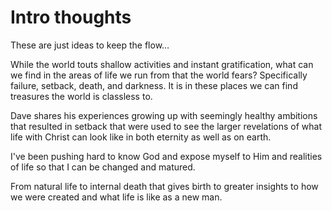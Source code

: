 # Intro thoughts 
These are just ideas to keep the flow…

While the world touts shallow activities and instant gratification, what can we find in the areas of life we run from that the world fears? Specifically failure, setback, death, and darkness. It is in these places we can find treasures the world is classless to. 

Dave shares his experiences growing up with seemingly healthy ambitions that resulted in setback that were used to see the larger revelations of what life with Christ can look like in both eternity as well as on earth.



I've been pushing hard to know God and expose myself to Him and realities of life so that I can be changed and matured. 

From natural life to internal death that gives birth to greater insights to how we were created and what life is like as a new man.

